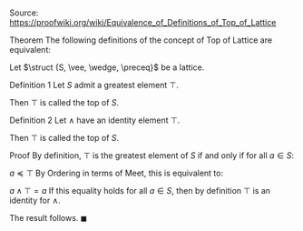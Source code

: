 # 

Source: https://proofwiki.org/wiki/Equivalence_of_Definitions_of_Top_of_Lattice



Theorem
The following definitions of the concept of Top of Lattice are equivalent:

Let $\struct {S, \vee, \wedge, \preceq}$ be a lattice.

Definition 1
Let $S$ admit a greatest element $\top$.

Then $\top$ is called the top of $S$.

Definition 2
Let $\wedge$ have an identity element $\top$.

Then $\top$ is called the top of $S$.


Proof
By definition, $\top$ is the greatest element of $S$ if and only if for all $a \in S$:

$a \preceq \top$
By Ordering in terms of Meet, this is equivalent to:

$a \wedge \top = a$
If this equality holds for all $a \in S$, then by definition $\top$ is an identity for $\wedge$.

The result follows.
$\blacksquare$





